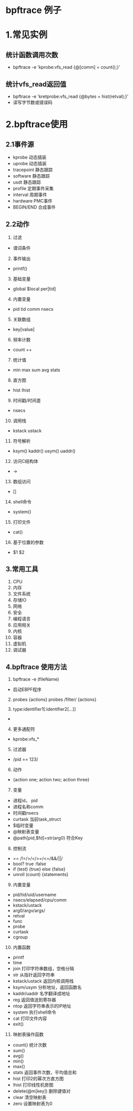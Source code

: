 # bpftrace 例子

# 1.常见实例
## 统计函数调用次数
- bpftrace -e 'kprobe:vfs\_read {@[comm] = count();}'

## 统计vfs\_read返回值
- bpftrace -e 'kretprobe:vfs\_read {@bytes = hist(retval);}'
- 读写字节数或错误码

# 2.bpftrace使用

## 2.1事件源

- kprobe 动态插装
- uprobe 动态插装
- tracepoint 静态跟踪
- software 静态跟踪
- usdt    静态跟踪
- profile 定期事件采集
- interval 周期事件
- hardware PMC事件
- BEGIN/END 合成事件

## 2.2动作

1. 过滤
- 谓词条件
2. 事件输出
- printf()
3. 基础变量
- global $local per[tid]
4. 内置变量
- pid tid comm nsecs
5. 关联数组
- key[value]
6. 频率计数
- count ++
7. 统计值
- min max sum avg stats
8. 直方图
- hist lhist
9. 时间戳/时间差
- nsecs
10. 调用栈
- kstack ustack
11. 符号解析
- ksym() kaddr() usym() uaddr()
12. 访问C结构体
- ->
13. 数组访问
- []
14. shell命令
- system()
15. 打印文件
- cat()
16. 基于位置的参数
- $1 $2

## 3.常用工具
1. CPU
2. 内存
3. 文件系统
4. 存储IO
5. 网络
6. 安全
7. 编程语言
8. 应用相关
9. 内核
10. 容器
11. 虚拟机
12. 调试器

## 4.bpftrace 使用方法

1. bpftrace -e (fileName)
- 启动EBPF程序

2. probes {actions}
probes /filter/ {actions}

3. type:identifier1[:identifier2[...]]
- 

4. 更多通配符
- kprobe:vfs_*

5. 过滤器
- /pid == 123/

6. 动作
- {action one; action two; action three}

7. 变量
- 进程id， pid
- 进程名称comm
- 时间戳nsecs
- curtask 当前task\_struct
- $临时变量
- @映射表变量
- @path[pid,$fd]=str(arg0) 符合Key

8. 控制流
- == /!=/>/</>=/<=/&&/||/
- bool? true :false
- if (test) {true} else {false}
- unroll (count) {statements}

9. 内置变量
- pid/tid/uid/username
- nsecs/elapsed/cpu/comm
- kstack/ustack
- arg0/argv/args/
- retval
- func
- probe
- curtask
- cgroup

10. 内置函数
- printf
- time
- join 打印字符串数组，空格分隔
- str 从指针返回字符串
- kstack/ustack 返回内核调用栈
- ksym/usym 分析地址，返回函数名
- kaddr/uaddr 名字翻译成地址
- reg 返回值送到寄存器
- ntop 返回字符串表示的IP地址
- system 执行shell命令
- cat 打印文件内容
- exit()

11. 映射表操作函数
- count() 统计次数
- sum()
- avg()
- min()
- max()
- stats 返回事件次数，平均值总和
- hist 打印2的幂次方直方图
- lhist 打印线性机房图
- delete(@m[key]) 删除键值对
- clear 清空映射表
- zero 设置映射表为0